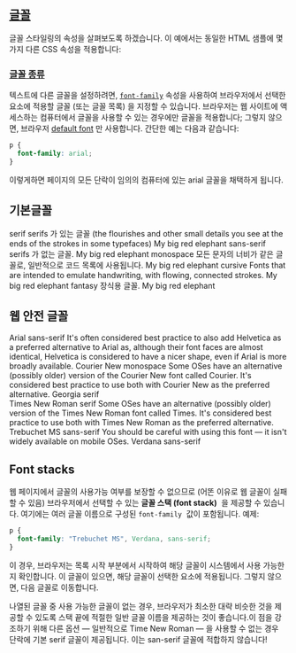## [글꼴](https://developer.mozilla.org/ko/docs/Learn/CSS/Styling_text/Fundamentals#%EA%B8%80%EA%BC%B4)

글꼴 스타일링의 속성을 살펴보도록 하겠습니다. 이 예에서는 동일한 HTML 샘플에 몇 가지 다른 CSS 속성을 적용합니다:

### [글꼴 종류](https://developer.mozilla.org/ko/docs/Learn/CSS/Styling_text/Fundamentals#%EA%B8%80%EA%BC%B4_%EC%A2%85%EB%A5%98)

텍스트에 다른 글꼴을 설정하려면, [`font-family`](https://developer.mozilla.org/ko/docs/Web/CSS/font-family) 속성을 사용하여 브라우저에서 선택한 요소에 적용할 글꼴 (또는 글꼴 목록) 을 지정할 수 있습니다. 브라우저는 웹 사이트에 액세스하는 컴퓨터에서 글꼴을 사용할 수 있는 경우에만 글꼴을 적용합니다; 그렇지 않으면, 브라우저 [default font](https://developer.mozilla.org/ko/docs/Learn/CSS/Styling_text/Fundamentals#default_fonts) 만 사용합니다. 간단한 예는 다음과 같습니다:

```css
p {
  font-family: arial;
}
```

이렇게하면 페이지의 모든 단락이 임의의 컴퓨터에 있는 arial 글꼴을 채택하게 됩니다.

## 기본글꼴

serif	serifs 가 있는 글꼴 (the flourishes and other small details you see at the ends of the strokes in some typefaces)	My big red elephant
sans-serif	serifs 가 없는 글꼴.	My big red elephant
monospace	모든 문자의 너비가 같은 글꼴로, 일반적으로 코드 목록에 사용됩니다.	My big red elephant
cursive	Fonts that are intended to emulate handwriting, with flowing, connected strokes.	My big red elephant
fantasy	장식용 글꼴.	My big red elephant

## 웹 안전 글꼴

Arial	sans-serif	It's often considered best practice to also add Helvetica as a preferred alternative to Arial as, although their font faces are almost identical, Helvetica is considered to have a nicer shape, even if Arial is more broadly available.
Courier New	monospace	Some OSes have an alternative (possibly older) version of the Courier New font called Courier. It's considered best practice to use both with Courier New as the preferred alternative.
Georgia	serif	
Times New Roman	serif	Some OSes have an alternative (possibly older) version of the Times New Roman font called Times. It's considered best practice to use both with Times New Roman as the preferred alternative.
Trebuchet MS	sans-serif	You should be careful with using this font — it isn't widely available on mobile OSes.
Verdana	sans-serif	

## **Font stacks**

웹 페이지에서 글꼴의 사용가능 여부를 보장할 수 없으므로 (어똔 이유로 웹 글꼴이 실패할 수 있음) 브라우저에서 선택할 수 있는 **글꼴 스택 (font stack)**  을 제공할 수 있습니다. 여기에는 여러 글꼴 이름으로 구성된 `font-family`  값이 포함됩니다. 예제:

```css
p {
  font-family: "Trebuchet MS", Verdana, sans-serif;
}
```

이 경우, 브라우저는 목록 시작 부분에서 시작하여 해당 글꼴이 시스템에서 사용 가능한지 확인합니다. 이 글꼴이 있으면, 해당 글꼴이 선택한 요소에 적용됩니다. 그렇지 않으면, 다음 글꼴로 이동합니다.

나열된 글꼴 중 사용 가능한 글꼴이 없는 경우, 브라우저가 최소한 대략 비슷한 것을 제공할 수 있도록 스택 끝에 적절한 일반 글꼴 이름을 제공하는 것이 좋습니다.이 점을 강조하기 위해 다른 옵션 — 일반적으로 Time New Roman — 을 사용할 수 없는 경우 단락에 기본 serif 글꼴이 제공됩니다. 이는 san-serif 글꼴에 적합하지 않습니다!

